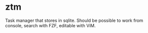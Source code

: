 # ztm

Task manager that stores in sqlite. Should be possible to work from console, search with FZF, editable with ViM.
